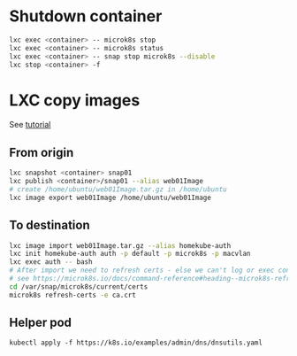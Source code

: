 
# Shutdown container

```bash
lxc exec <container> -- microk8s stop
lxc exec <container> -- microk8s status
lxc exec <container> -- snap stop microk8s --disable
lxc stop <container> -f
```

# LXC copy images

See [tutorial](https://techgoat.net/index.php?id=60)

## From origin

```bash
lxc snapshot <container> snap01
lxc publish <container>/snap01 --alias web01Image
# create /home/ubuntu/web01Image.tar.gz in /home/ubuntu
lxc image export web01Image /home/ubuntu/web01Image
```

## To destination

```bash
lxc image import web01Image.tar.gz --alias homekube-auth
lxc init homekube-auth auth -p default -p microk8s -p macvlan
lxc exec auth -- bash
# After import we need to refresh certs - else we can't log or exec containers
# see https://microk8s.io/docs/command-reference#heading--microk8s-refresh-certs
cd /var/snap/microk8s/current/certs
microk8s refresh-certs -e ca.crt
```

## Helper pod
```
kubectl apply -f https://k8s.io/examples/admin/dns/dnsutils.yaml
```
